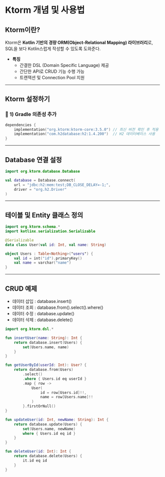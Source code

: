 # Ktorm 개념 및 사용법

## Ktorm이란?
Ktorm은 **Kotlin 기반의 경량 ORM(Object-Relational Mapping) 라이브러리**로, SQL을 보다 Kotlin스럽게 작성할 수 있도록 도와준다.

- **특징**
    - 간결한 DSL (Domain Specific Language) 제공
    - 간단한 API로 CRUD 기능 수행 가능
    - 트랜잭션 및 Connection Pool 지원

---

## Ktorm 설정하기

### 🔹 1) Gradle 의존성 추가
```kotlin
dependencies {
    implementation("org.ktorm:ktorm-core:3.5.0") // 최신 버전 확인 후 적용
    implementation("com.h2database:h2:1.4.200")  // H2 데이터베이스 사용
}
```

---

## Database 연결 설정
```kotlin
import org.ktorm.database.Database

val database = Database.connect(
    url = "jdbc:h2:mem:test;DB_CLOSE_DELAY=-1;",
    driver = "org.h2.Driver"
)
```

---

## 테이블 및 Entity 클래스 정의
```kotlin
import org.ktorm.schema.*
import kotlinx.serialization.Serializable

@Serializable
data class User(val id: Int, val name: String)

object Users : Table<Nothing>("users") {
    val id = int("id").primaryKey()
    val name = varchar("name")
}
```

---

## CRUD 예제

- 데이터 삽입 : database.insert()
- 데이터 조회 : database.from().select().where()
- 데이터 수정 : database.update()
- 데이터 삭제 : database.delete()
```kotlin
import org.ktorm.dsl.*

fun insertUser(name: String): Int {
    return database.insert(Users) {
        set(Users.name, name)
    }
}

fun getUserById(userId: Int): User? {
    return database.from(Users)
        .select()
        .where { Users.id eq userId }
        .map { row ->
            User(
                id = row[Users.id]!!,
                name = row[Users.name]!!
            )
        }.firstOrNull()
}

fun updateUser(id: Int, newName: String): Int {
    return database.update(Users) {
        set(Users.name, newName)
        where { Users.id eq id }
    }
}

fun deleteUser(id: Int): Int {
    return database.delete(Users) {
        it.id eq id
    }
}

```
